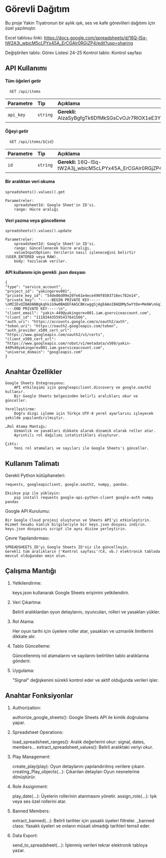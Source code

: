 
# Görevli Dağıtım

Bu proje Yakin Tiyatronun bir aylık ışık, ses ve kafe görevlileri dağıtımı için özel yazılmıştır.

Excel tablosu linki: https://docs.google.com/spreadsheets/d/16Q-lSq-tW2A3j_wbicM5cLPYx45A_ErCGAlr0RGjZP4/edit?usp=sharing

Değiştirilen tablo: Görev Listesi 24-25
Kontrol tablo: Kontrol sayfası


## API Kullanımı

#### Tüm öğeleri getir

```http
  GET /api/items
```

| Parametre | Tip     | Açıklama                |
| :-------- | :------- | :------------------------- |
| `api_key` | `string` | **Gerekli:** AIzaSyBgfgTk6DfMkSGsCvOJr7RlOX1eE3YWDMg |

#### Öğeyi getir

```http
  GET /api/items/${id}
```

| Parametre | Tip     | Açıklama                       |
| :-------- | :------- | :-------------------------------- |
| `id`      | `string` | **Gerekli:** 16Q-lSq-tW2A3j_wbicM5cLPYx45A_ErCGAlr0RGjZP4 |

#### Bir aralıktan veri okuma
    spreadsheets().values().get
    
    Parametreler:
        spreadsheetId: Google Sheet'in ID'si.
        range: Hücre aralığı

#### Veri yazma veya güncelleme
    spreadsheets().values().update

    Parametreler:
        spreadsheetId: Google Sheet'in ID'si.
        range: Güncellenecek hücre aralığı.
        valueInputOption: Verilerin nasıl işleneceğini belirtir (USER_ENTERED veya RAW).
        body: Yazılacak veriler.

#### API kullanımı için gerekli .json dosyası
    {
    "type": "service_account",
    "project_id": "yakingorev001",
    "private_key_id": "54de86d09e20fe61e4ece490f8503716ec782e14",
    "private_key": "-----BEGIN PRIVATE KEY-----\nMIIEvQIBADANBgkqhkiG9w0BAQEFAASCBKcwggSjAgEAAoIBAQDMy5wYtDe+Me6W\nGqIDFRQZNDWLS3nzQWVnAKL23UNrQeG5GtMJ44/poMSSNMvDnAtLBs72QLLsYIu0\nK3b2xatkPIuyQyiafN03VpckS1th933fVm3CSNb66hkkMQzF9txTNTwUj8hUleOp\n2w7jp0dlGNWy6usR2YoMVkSBldqUSolAL/vFaEQyJqrbj26IgaX1tA+r/iAJYrjA\nzcak8naHgJmASjUamBp4QSghHzfbymtelzRmbQbIynxqPA1z0B8BPykobp5kjmbl\n2OKvsjW24goVsefYL122n5t0ha5sk3Y+cMp9Al5UvDu7GEXyWEBQMUn6qhzqPIdj\npR72iRiTAgMBAAECggEABhfw1xNVrUUTEkhMlcbkyDMzfKeMQ16ow73TG4FN5j0Z\nmEZiDSNGPu9XqfoELhfQhjT3p4AZUss0nPHGImWTSfI7PdydsqsQcfsTmDLdzzZr\n+l85+NPuAZ1BjkAfXyyPNbKZzQrSLSIgmgc4lDGAAFQS17YBtJBCeUd/1lM9I7he\nZBK5pbgvcJ4ltdHOElxJCpa2MFBuYS3AGaAbk+Z5TCERzMr/ZenHGEwn1hVJqkX2\na5p0GvqjfnPn43jF/NeOVHzW3jiJPG3aIiQMa+doDFQsdj4GElextj8yNjgCVzh5\nQUXdJUaUzPvhjZ2YJVdUaiVg9buew33yQievNn5wkQKBgQDxTAZ9DcDBs+Pr7UEr\nKVd1z8zSMt4+1+pBMWocrhU2w2EE6VzfsVTqZCZVN+k2ICTIZCB8/xH+pQg2Nlq1\nnJ5jT+I9FGeK8jhVv0gkuZvkFjXMUy/Oi90t5DnpG9pilGHTzgGp0LXbZuNTfCZS\nKPxnnKl7roqZwrPKIUIiV764ZwKBgQDZRjK4r4ls24ZxvcuFQOxNLYzQ5kUSm0RP\nu3kJRibfU29owmhzfImvaYlYhlbcPnPrw/+M8V3bn4FgRzkcSf6kUaLZTAgykKaZ\nr1ZhBRNv23VC9NtUU7QdtnI9UdA+jgs83DN4e39wWBijyGDJINyI81xWbBRrYK4O\nYNoC5f2y9QKBgClPbrzyIdIHzjmSANo21bZhwRsrgkkYBg7rOtN2KkOZ535DxZa2\ncWc/hiCI1fBiSGnWWomL0bTa5DED1TvKeINgJcd3OtLa7TIg8WT4Mew2sTct9r1R\nzKgSrqduEVFXPfhZCIfeJ4RMdRbR5m2ifrPuakW2eBwi7UzprLzccNZ5AoGAZtO6\nHX215DbgoePY9e+L5dqw0gyok+23nqRy29i/fOHX0BRxqnY+Ey43OhYZ9ZH4+pN/\n1gxFBzOt3wrWFHVQdiPMllpNZuDed81ra+8jC8Uo8c9AHeCfVZCK8EpP68r9tofg\nNBz+awTGZHzokUdkF8xU3vG3mDnhJhzgEI8YSiECgYEAg/U25ro1rAvrrMvQmcjB\ng4EyKQyciDKP5/9CbIHMUZhomeqHVO4LGuxtFD3Cy5DGr4wpYEotOUHi9A1jOk2c\nlL/eqBrtF8eumd+KyNjaydbxhmHfJ67Zi0ns8W6KFsf7UyXG9FQ2wKSd6xwnoE3T\n1TZZAcspqP5hEHTmNpdE7Dk=\n-----END PRIVATE KEY-----\n",
    "client_email": "yakin-449@yakingorev001.iam.gserviceaccount.com",
    "client_id": "111834435595437641566",
    "auth_uri": "https://accounts.google.com/o/oauth2/auth",
    "token_uri": "https://oauth2.googleapis.com/token",
    "auth_provider_x509_cert_url": "https://www.googleapis.com/oauth2/v1/certs",
    "client_x509_cert_url": "https://www.googleapis.com/robot/v1/metadata/x509/yakin-449%40yakingorev001.iam.gserviceaccount.com",
    "universe_domain": "googleapis.com"
    }






  
## Anahtar Özellikler
    Google Sheets Entegrasyonu:
        API etkileşimi için googleapiclient.discovery ve google.oauth2 kullanır.
        Bir Google Sheets belgesinden belirli aralıkları okur ve günceller.
    
    Yerelleştirme:
        Doğru dizgi işleme için Türkçe UTF-8 yerel ayarlarını işleyecek şekilde yapılandırılmıştır.
    
    …Rol Atama Mantığı:
        Uzmanlık ve yasakları dikkate alarak dinamik olarak roller atar.
        Ayrıntılı rol dağılımı istatistikleri oluşturur.
    
    Çıktı:
        Yeni rol atamaları ve sayıları ile Google Sheets'i günceller.


## Kullanım Talimatı
Gerekli Python kütüphaneleri: 
    
    requests, googleapiclient, google.oauth2, numpy, pandas.
    
    Eksikse pip ile yükleyin:
        pip install requests google-api-python-client google-auth numpy pandas

Google API Kurulumu:

    Bir Google Cloud projesi oluşturun ve Sheets API'yi etkinleştirin.
    Hizmet hesabı kimlik bilgileriyle bir keys.json dosyası indirin.
    keys.json dosyasını script ile aynı dizine yerleştirin.

Çevre Yapılandırması:

    SPREADSHEETS_ID'yi Google Sheets ID'niz ile güncelleyin.
    Gerekli tüm aralıkların ('Kontrol sayfası'!C4, vb.) elektronik tabloda mevcut olduğundan emin olun.
## Çalışma Mantığı
1. Yetkilendirme:

    keys.json kullanarak Google Sheets erişimini yetkilendirir.

2. Veri Çıkartma:

    Belirli aralıklardan oyun detaylarını, oyuncuları, rolleri ve yasakları yükler.

3. Rol Atama:

    Her oyun tarihi için üyelere roller atar, yasakları ve uzmanlık limitlerini dikkate alır.

4. Tablo Güncelleme:

    Güncellenmiş rol atamalarını ve sayılarını belirtilen tablo aralıklarına gönderir.

5. Uygulama:

    "Signal" değişkenini sürekli kontrol eder ve aktif olduğunda verileri işler.
## Anahtar Fonksiyonlar
1. Authorization:

    authorize_google_sheets(): Google Sheets API ile kimlik doğrulama yapar.

2. Spreadsheet Operations:

    load_spreadsheet_ranges(): Aralık değerlerini okur: signal, dates, members...
    extract_spreadsheet_values(): Belirli aralıktaki veriyi okur.

3. Play Management:

    create_play(play): Oyun detaylarını yapılandırılmış verilere çıkarır.
    creating_Play_objects(...): Çıkarılan detayları Oyun nesnelerine dönüştürür.

4. Role Assignment:

    play_date(...): Üyelerin rollerinin atanmasını yönetir.
    assign_role(...): Işık veya ses özel rollerini atar.

5. Banned Members:

    extract_banned(...): Belirli tarihler için yasaklı üyeleri filtreler.
    _banned class: Yasaklı üyeleri ve onların müsait olmadığı tarihleri temsil eder.

6. Data Export:

    send_to_spreadsheet(...): İşlenmiş verileri tekrar elektronik tabloya yazar.

